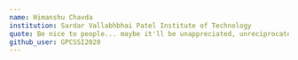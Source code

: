 ```yaml
---
name: Himanshu Chavda
institution: Sardar Vallabhbhai Patel Institute of Technology
quote: Be nice to people... maybe it'll be unappreciated, unreciprocated, or ignored, but spread the love anyway. We rise by lifting others.
github_user: GPCSSI2020
---
```

